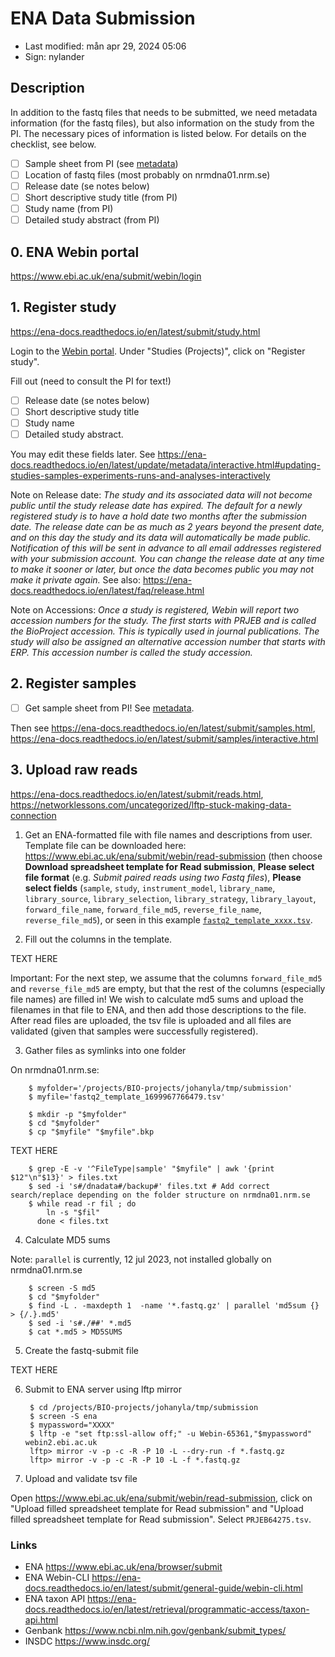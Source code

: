 # ENA Data Submission

- Last modified: mån apr 29, 2024  05:06
- Sign: nylander

## Description

In addition to the fastq files that needs to be submitted, we need metadata
information (for the fastq files), but also information on the study from the
PI. The necessary pices of information is listed below. For details on the
checklist, see below.

- [ ] Sample sheet from PI (see [metadata](../metadata/README.md))
- [ ] Location of fastq files (most probably on nrmdna01.nrm.se)
- [ ] Release date (se notes below)
- [ ] Short descriptive study title (from PI)
- [ ] Study name (from PI)
- [ ] Detailed study abstract (from PI)

## 0. ENA Webin portal

<https://www.ebi.ac.uk/ena/submit/webin/login>

## 1. Register study

<https://ena-docs.readthedocs.io/en/latest/submit/study.html>

Login to the [Webin portal](https://www.ebi.ac.uk/ena/submit/webin). Under
"Studies (Projects)", click on "Register study".

Fill out (need to consult the PI for text!)

 - [ ] Release date (se notes below)
 - [ ] Short descriptive study title
 - [ ] Study name
 - [ ] Detailed study abstract.

You may edit these fields later. See
<https://ena-docs.readthedocs.io/en/latest/update/metadata/interactive.html#updating-studies-samples-experiments-runs-and-analyses-interactively>

Note on Release date: *The study and its associated data will not become public
until the study release date has expired. The default for a newly registered
study is to have a hold date two months after the submission date. The release
date can be as much as 2 years beyond the present date, and on this day the
study and its data will automatically be made public. Notification of this will
be sent in advance to all email addresses registered with your submission
account. You can change the release date at any time to make it sooner or
later, but once the data becomes public you may not make it private again.* See
also: <https://ena-docs.readthedocs.io/en/latest/faq/release.html>

Note on Accessions: *Once a study is registered, Webin will report two
accession numbers for the study. The first starts with PRJEB and is called the
BioProject accession. This is typically used in journal publications. The study
will also be assigned an alternative accession number that starts with ERP.
This accession number is called the study accession.*

## 2. Register samples

- [ ] Get sample sheet from PI! See [metadata](../metadata/README.md).

Then see
<https://ena-docs.readthedocs.io/en/latest/submit/samples.html>,
<https://ena-docs.readthedocs.io/en/latest/submit/samples/interactive.html>

## 3. Upload raw reads

<https://ena-docs.readthedocs.io/en/latest/submit/reads.html>,
<https://networklessons.com/uncategorized/lftp-stuck-making-data-connection>

1. Get an ENA-formatted file with file names and descriptions from user.
   Template file can be downloaded here:
   <https://www.ebi.ac.uk/ena/submit/webin/read-submission> (then choose
   **Download spreadsheet template for Read submission**, **Please select file
   format** (e.g. *Submit paired reads using two Fastq files*), **Please select
   fields** (`sample`, `study`, `instrument_model`, `library_name`,
   `library_source`, `library_selection`, `library_strategy`, `library_layout`,
   `forward_file_name`, `forward_file_md5`, `reverse_file_name`,
   `reverse_file_md5`), or seen in this example
   [`fastq2_template_xxxx.tsv`](fastq2_template_xxxx.tsv).

2. Fill out the columns in the template.

TEXT HERE

   Important: For the next step, we assume that the columns `forward_file_md5`
   and `reverse_file_md5` are empty, but that the rest of the columns
   (especially file names) are filled in!  We wish to calculate md5 sums and
   upload the filenames in that file to ENA, and then add those descriptions to
   the file.  After read files are uploaded, the tsv file is uploaded and all
   files are validated (given that samples were successfully registered).

3. Gather files as symlinks into one folder

On nrmdna01.nrm.se:

        $ myfolder='/projects/BIO-projects/johanyla/tmp/submission'
        $ myfile='fastq2_template_1699967766479.tsv'

        $ mkdir -p "$myfolder"
        $ cd "$myfolder"
        $ cp "$myfile" "$myfile".bkp

TEXT HERE



        $ grep -E -v '^FileType|sample' "$myfile" | awk '{print $12"\n"$13}' > files.txt
        $ sed -i 's#/dnadata#/backup#' files.txt # Add correct search/replace depending on the folder structure on nrmdna01.nrm.se
        $ while read -r fil ; do
            ln -s "$fil"
          done < files.txt

4. Calculate MD5 sums

Note: `parallel` is currently, 12 jul 2023, not installed globally on nrmdna01.nrm.se

        $ screen -S md5
        $ cd "$myfolder"
        $ find -L . -maxdepth 1  -name '*.fastq.gz' | parallel 'md5sum {} > {/.}.md5'
        $ sed -i 's#./##' *.md5
        $ cat *.md5 > MD5SUMS

5. Create the fastq-submit file

TEXT HERE

6. Submit to ENA server using lftp mirror

        $ cd /projects/BIO-projects/johanyla/tmp/submission
        $ screen -S ena
        $ mypassword="XXXX"
        $ lftp -e "set ftp:ssl-allow off;" -u Webin-65361,"$mypassword" webin2.ebi.ac.uk
        lftp> mirror -v -p -c -R -P 10 -L --dry-run -f *.fastq.gz
        lftp> mirror -v -p -c -R -P 10 -L -f *.fastq.gz

7. Upload and validate tsv file

Open <https://www.ebi.ac.uk/ena/submit/webin/read-submission>,
click on "Upload filled spreadsheet template for Read submission" and
"Upload filled spreadsheet template for Read submission".
Select `PRJEB64275.tsv`.

### Links

- ENA <https://www.ebi.ac.uk/ena/browser/submit>
- ENA Webin-CLI <https://ena-docs.readthedocs.io/en/latest/submit/general-guide/webin-cli.html>
- ENA taxon API <https://ena-docs.readthedocs.io/en/latest/retrieval/programmatic-access/taxon-api.html>
- Genbank <https://www.ncbi.nlm.nih.gov/genbank/submit_types/>
- INSDC <https://www.insdc.org/>

